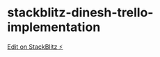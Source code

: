 # stackblitz-dinesh-trello-implementation

[Edit on StackBlitz ⚡️](https://stackblitz.com/edit/stackblitz-starters-5xharz)